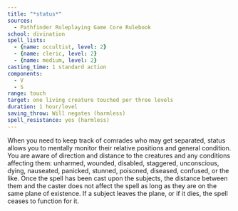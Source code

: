 ```yaml
---
title: "*status*"
sources:
  - Pathfinder Roleplaying Game Core Rulebook
school: divination
spell_lists:
  - {name: occultist, level: 2}
  - {name: cleric, level: 2}
  - {name: medium, level: 2}
casting_time: 1 standard action
components:
  - V
  - S
range: touch
target: one living creature touched per three levels
duration: 1 hour/level
saving_throw: Will negates (harmless)
spell_resistance: yes (harmless)
---
```


When you need to keep track of comrades who may get separated, status allows you to mentally monitor their relative positions and general condition. You are aware of direction and distance to the creatures and any conditions affecting them: unharmed, wounded, disabled, staggered, unconscious, dying, nauseated, panicked, stunned, poisoned, diseased, confused, or the like. Once the spell has been cast upon the subjects, the distance between them and the caster does not affect the spell as long as they are on the same plane of existence. If a subject leaves the plane, or if it dies, the spell ceases to function for it.

